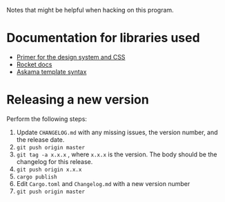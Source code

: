 
Notes that might be helpful when hacking on this program.

# Documentation for libraries used

* [Primer for the design system and CSS](https://primer.style)
* [Rocket docs](https://rocket.rs)
* [Askama template syntax](https://djc.github.io/askama/template_syntax.html)

# Releasing a new version

Perform the following steps:

1. Update `CHANGELOG.md` with any missing issues, the version number, and the release date.
1. `git push origin master`
1. `git tag -a x.x.x` , where `x.x.x` is the version. The body should be the changelog for this release.
1. `git push origin x.x.x`
1. `cargo publish`
1. Edit `Cargo.toml` and `Changelog.md` with a new version number
1. `git push origin master`

